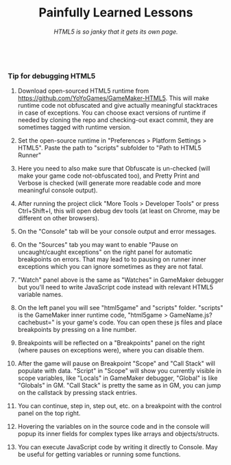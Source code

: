 <h1 align="center">Painfully Learned Lessons</h1>

<p align="center"><i>HTML5 is so janky that it gets its own page.</i></p>

&nbsp;

&nbsp;

### Tip for debugging HTML5

1. Download open-sourced HTML5 runtime from https://github.com/YoYoGames/GameMaker-HTML5. This will make runtime code not obfuscated and give actually meaningful stacktraces in case of exceptions. You can choose exact versions of runtime if needed by cloning the repo and checking-out exact commit, they are sometimes tagged with runtime version.

2. Set the open-source runtime in "Preferences > Platform Settings > HTML5". Paste the path to "scripts" subfolder to "Path to HTML5 Runner"

3. Here you need to also make sure that Obfuscate is un-checked (will make your game code not-obfuscated too), and Pretty Print and Verbose is checked (will generate more readable code and more meaningful console output).

4. After running the project click "More Tools > Developer Tools" or press Ctrl+Shift+I, this will open debug dev tools (at least on Chrome, may be different on other browsers).

5. On the "Console" tab will be your console output and error messages.

6. On the "Sources" tab you may want to enable "Pause on uncaught/caught exceptions" on the right panel for automatic breakpoints on errors. That may lead to to pausing on runner inner exceptions which you can ignore sometimes as they are not fatal.

7. "Watch" panel above is the same as "Watches" in GameMaker debugger but you'll need to write JavaScript code instead with relevant HTML5 variable names.

8. On the left panel you will see "html5game" and "scripts" folder. "scripts" is the GameMaker inner runtime code, "html5game > GameName.js?cachebust=<numbers>" is your game's code. You can open these js files and place breakpoints by pressing on a line number.

9. Breakpoints will be reflected on a "Breakpoints" panel on the right (where pauses on exceptions were), where you can disable them.

10. After the game will pause on Breakpoint "Scope" and "Call Stack" will populate with data. "Script" in "Scope" will show you currently visible in scope variables, like "Locals" in GameMaker debugger, "Global" is like "Globals" in GM. "Call Stack" is pretty the same as in GM, you can jump on the callstack by pressing stack entries.

11. You can continue, step in, step out, etc. on a breakpoint with the control panel on the top right.

12. Hovering the variables on in the source code and in the console will popup its inner fields for complex types like arrays and objects/structs.

13. You can execute JavaScript code by writing it directly to Console. May be useful for getting variables or running some functions.
